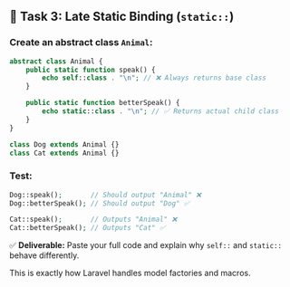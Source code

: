 

## 🧩 Task 3: Late Static Binding (`static::`)

### Create an abstract class `Animal`:
```php
abstract class Animal {
    public static function speak() {
        echo self::class . "\n"; // ❌ Always returns base class
    }

    public static function betterSpeak() {
        echo static::class . "\n"; // ✅ Returns actual child class
    }
}

class Dog extends Animal {}
class Cat extends Animal {}
```

### Test:
```php
Dog::speak();       // Should output "Animal" ❌  
Dog::betterSpeak(); // Should output "Dog" ✅  

Cat::speak();       // Outputs "Animal" ❌  
Cat::betterSpeak(); // Outputs "Cat" ✅  
```

✅ **Deliverable:** Paste your full code and explain why `self::` and `static::` behave differently.

This is exactly how Laravel handles model factories and macros.

